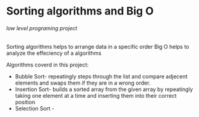 <h1>Sorting algorithms and Big O</h1>
<h6>low level programing project</h6>
<prep>
Sorting algorithms helps to arrange data in a specific order
Big O helps to analyze the effeciency of a algorithms

Algorithms coverd in this project:
- Bubble Sort- repeatingly steps through the list and compare adjecent elements
  				and swaps them if they are in a wrong order.
- Insertion Sort- builds a sorted array from the given array by repeatingly taking one 
  					element at a time and inserting them into their correct position
- Selection Sort -
</prep>
